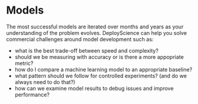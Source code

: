 # Models

The most successful models are iterated over months and years as your understanding of the problem evolves. DeployScience can help you solve commercial challenges around model development such as:

* what is the best trade-off between speed and complexity?
* should we be measuring with accuracy or is there a more appopriate metric?
* how do I compare a machine learning model to an appropriate baseline?
* what pattern should we follow for controlled experiments? (and do we always need to do that?)
* how can we examine model results to debug issues and improve performance?